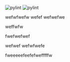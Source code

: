 ![pylint](https://img.shields.io/badge/pylint-5.66-green)
![pylint](https://img.shields.io/badge/pylint-5.66-green)

wefwfwefw
wefef
wefwefwe


weffwfw


fwefwefwef

wefwef
wefwfwefe


fweeeeefeefefwefffffw